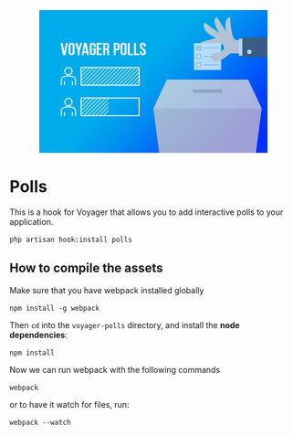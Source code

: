 <p align="center"><a href="https://the-control-group.github.io/voyager/" target="_blank"><img width="400" src="/cover.jpg?raw=true"></a></p>

# Polls
This is a hook for Voyager that allows you to add interactive polls to your application.

```bash
php artisan hook:install polls
```

## How to compile the assets

Make sure that you have webpack installed globally

```
npm install -g webpack
```

Then `cd` into the  `voyager-polls` directory, and install the **node dependencies**:

```
npm install
```

Now we can run webpack with the following commands

```
webpack
```

or to have it watch for files, run:

```
webpack --watch
```

